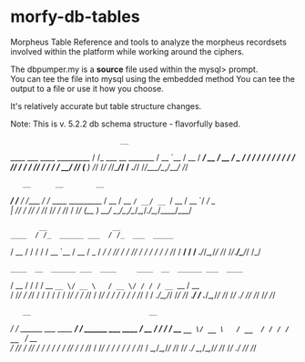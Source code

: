 # morfy-db-tables
Morpheus Table Reference and tools to analyze the morpheus recordsets involved within the platform while working around the ciphers.

The dbpumper.my is a **source** file used within the mysql> prompt.   
You can tee the file into mysql using the embedded method 
You can tee the output to a file or use it how you choose.  

It's relatively accurate but table structure changes. 

Note:  This is v. 5.2.2 db schema structure - flavorfully based. 



                               __
   ____ ___  ____  _________  / /_  ___  __  _______
  / __ `__ \/ __ \/ ___/ __ \/ __ \/ _ \/ / / / ___/
 / / / / / / /_/ / /  / /_/ / / / /  __/ /_/ (__  )
/_/ /_/ /_/\____/_/  / .___/_/ /_/\___/\__,_/____/
                    /_/

       __      __        __
  ____/ /___ _/ /_____ _/ /_  ____ _________
 / __  / __ `/ __/ __ `/ __ \/ __ `/ ___/ _ \
| /_/ / /_/ / /_/ /_/ / /_/ / /_/ (__  )  __/
\__,_/\__,_/\__/\__,_/_.___/\__,_/____/\___/


           __                __
    ____  / /_  ______ ___  / /_  ___  _____
   / __ \/ / / / / __ `__ \/ __ \/ _ \/ ___/
  / /_/ / / /_/ / / / / / / /_/ /  __/ /
 / .___/_/\__,_/_/ /_/ /_/_.___/\___/_/
/_/



    ____  __  ______ ___  ____     ____  __  ______ ___  ____
   / __ \/ / / / __ `__ \/ __ \   / __ \/ / / / __ `__ \/ __ \
  / /_/ / /_/ / / / / / / /_/ /  / /_/ / /_/ / / / / / / /_/ /
 / .___/\__,_/_/ /_/ /_/ .___/  / .___/\__,_/_/ /_/ /_/ .___/
/_/                   /_/      /_/                   /_/



       __                             __
  ____/ /_  ______ ___  ____     ____/ /_  ______ ___  ____
 / __  / / / / __ `__ \/ __ \   / __  / / / / __ `__ \/ __ \
/ /_/ / /_/ / / / / / / /_/ /  / /_/ / /_/ / / / / / / /_/ /
\__,_/\__,_/_/ /_/ /_/ .___/   \__,_/\__,_/_/ /_/ /_/ .___/
                    /_/                            /_/

 
